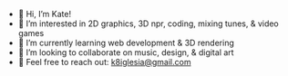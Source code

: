 - 🍒 Hi, I’m Kate!
- 🍇 I’m interested in 2D graphics, 3D npr, coding, mixing tunes, & video games
- 🍉 I’m currently learning web development & 3D rendering
- 🍊 I’m looking to collaborate on music, design, & digital art
- 💌 Feel free to reach out: k8iglesia@gmail.com

<!---
k8iglesia/k8iglesia is a ✨ special ✨ repository because its `README.md` (this file) appears on your GitHub profile.
You can click the Preview link to take a look at your changes.
--->
